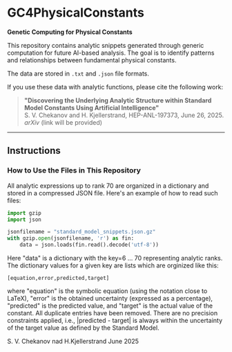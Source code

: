 # GC4PhysicalConstants

**Genetic Computing for Physical Constants**

This repository contains analytic snippets generated through generic computation for future AI-based analysis. The goal is to identify patterns and relationships between fundamental physical constants.

The data are stored in `.txt` and `.json` file formats.

If you use these data with analytic functions, please cite the following work:

> **"Discovering the Underlying Analytic Structure within Standard Model Constants Using Artificial Intelligence"**  
> S. V. Chekanov and H. Kjellerstrand, HEP-ANL-197373, June 26, 2025.  
> *arXiv* (link will be provided)

---

## Instructions

### How to Use the Files in This Repository

All analytic expressions up to rank 70 are organized in a dictionary and stored in a compressed JSON file. Here's an example of how to read such files:

```python
import gzip
import json

jsonfilename = "standard_model_snippets.json.gz"
with gzip.open(jsonfilename, 'r') as fin:
    data = json.loads(fin.read().decode('utf-8'))
```


Here "data" is a dictionary with the key=6 ... 70 representing analytic ranks. The dictionary values for a given key are lists which are orginized like this:

```
[equation,error,predicted,target]
```
where "equation" is the symbolic equation (using the notation close to LaTeX), "error" is the obtained uncertainty (expressed as a percentage), "predicted" is the predicted value, and 
"target" is the actual value of the constant.  All duplicate entries have been removed. There are no precision constraints applied, i.e., |predicted - target| is always within the uncertainty of the target value as defined by the Standard Model.


S. V. Chekanov nad H.Kjellerstrand
June 2025

